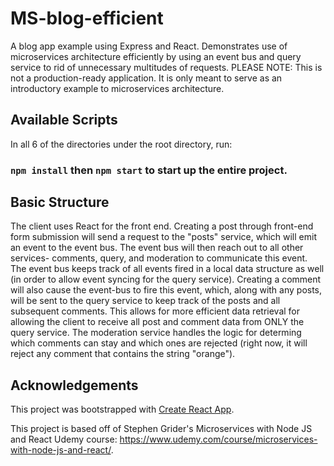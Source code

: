 # MS-blog-efficient
A blog app example using Express and React. Demonstrates use of microservices architecture efficiently by using an event bus and query service to rid of unnecessary multitudes of requests. PLEASE NOTE: This is not a production-ready application. It is only meant to serve as an introductory example to microservices architecture.

## Available Scripts

In all 6 of the directories under the root directory, run:

### `npm install` then `npm start` to start up the entire project.

## Basic Structure

The client uses React for the front end. Creating a post through front-end form submission will send a request to the "posts" service, which will emit an event to the event bus. The event bus will then reach out to all other services- comments, query, and moderation to communicate this event. The event bus keeps track of all events fired in a local data structure as well (in order to allow event syncing for the query service).
Creating a comment will also cause the event-bus to fire this event, which, along with any posts, will be sent to the query service to keep track of the posts and all subsequent comments. This allows for more efficient data retrieval for allowing the client to receive all post and comment data from ONLY the query service.
The moderation service handles the logic for determing which comments can stay and which ones are rejected (right now, it will reject any comment that contains the string "orange").

## Acknowledgements

This project was bootstrapped with [Create React App](https://github.com/facebook/create-react-app).

This project is based off of Stephen Grider's Microservices with Node JS and React Udemy course: https://www.udemy.com/course/microservices-with-node-js-and-react/.
